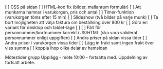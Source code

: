[ ] CSS på sidan
[ ] HTML-kod fix (bilder, mellanrum formulär)
[ ] Att munkarna hamnar i varukorgen, pris och antal
[ ] Timer-funktion (varukorgen töms efter 15 min)
[ ] Slideshow (två bilder på varje munk)
[ ] Ta bort möjligheten att välja faktura om beställning över 800 kr
[ ] Göra en variant för desktop och tablet-läge
[ ]
[ ] Fält för personnummer/kortnummer korrekt i JS/HTML (ska vara validerat personnummer enligt uppgiften)
[ ] Andra priser på sidan vissa tider
[ ] Andra priser i varukorgen vissa tider
[ ] Lägg in frakt samt ingen frakt över viss summa
[ ] koppla ihop olika delar av hemsidan

Mötestider grupp
Upplägg - möte 10:00 - fortsätta med. Uppdelning av fortsatt arbete.